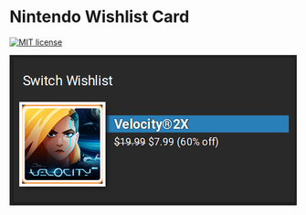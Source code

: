 Nintendo Wishlist Card
======================

[![MIT license](https://img.shields.io/badge/License-MIT-blue.svg)](LICENSE)

![nintendo-wishlist-card-screenshot](https://github.com/custom-cards/nintendo-wishlist-card/raw/master/example.png)
